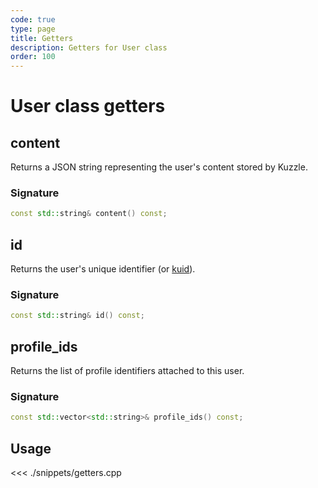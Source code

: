 ```yaml
---
code: true
type: page
title: Getters
description: Getters for User class
order: 100
---
```


# User class getters

## content

Returns a JSON string representing the user's content stored by Kuzzle.

### Signature

```cpp
const std::string& content() const;
```

## id

Returns the user's unique identifier (or [kuid](/core/1/guide/guides/essentials/user-authentication/#kuzzle-user-identifier-kuid-default)).

### Signature

```cpp
const std::string& id() const;
```

## profile_ids

Returns the list of profile identifiers attached to this user.

### Signature

```cpp
const std::vector<std::string>& profile_ids() const;
```

## Usage

<<< ./snippets/getters.cpp
